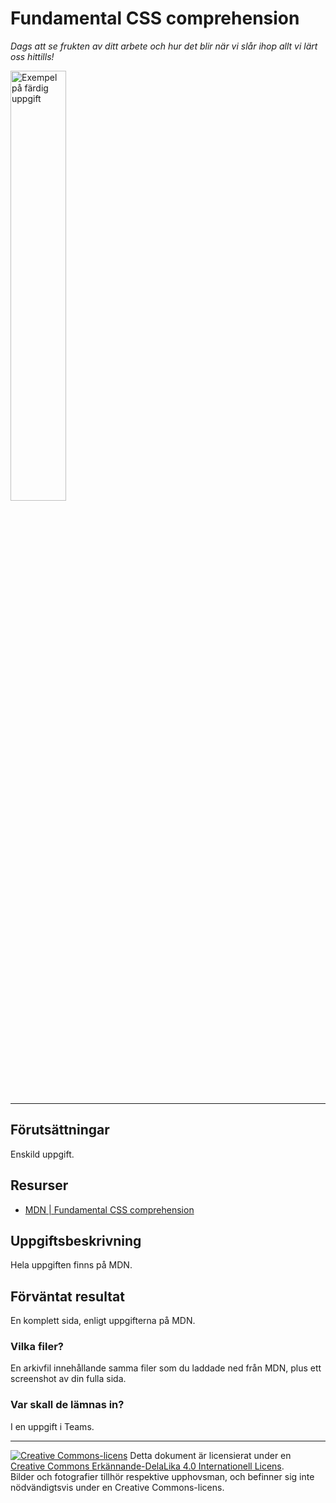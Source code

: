 # Fundamental CSS comprehension           

_Dags att se frukten av ditt arbete och hur det blir när vi slår ihop allt vi lärt oss hittills!_  

[<img alt="Exempel på färdig uppgift" src="https://developer.mozilla.org/en-US/docs/Learn/CSS/Building_blocks/Fundamental_CSS_comprehension/business-card.png" width="42%">](https://developer.mozilla.org/en-US/docs/Learn/CSS/Building_blocks/Fundamental_CSS_comprehension/business-card.png)   

---    

## Förutsättningar    

Enskild uppgift.      

## Resurser

* [MDN | Fundamental CSS comprehension](https://developer.mozilla.org/en-US/docs/Learn/CSS/Building_blocks/Fundamental_CSS_comprehension)         

## Uppgiftsbeskrivning    

Hela uppgiften finns på MDN.          

## Förväntat resultat

En komplett sida, enligt uppgifterna på MDN.        

### Vilka filer?

En arkivfil innehållande samma filer som du laddade ned från MDN, plus ett screenshot av din fulla sida.    

### Var skall de lämnas in?

I en uppgift i Teams.    

---     

[![Creative Commons-licens](https://i.creativecommons.org/l/by-sa/4.0/80x15.png)](http://creativecommons.org/licenses/by-sa/4.0/) Detta dokument är licensierat under en [Creative Commons Erkännande-DelaLika 4.0 Internationell Licens](http://creativecommons.org/licenses/by-sa/4.0/).    
Bilder och fotografier tillhör respektive upphovsman, och befinner sig inte nödvändigtsvis under en Creative Commons-licens.  

